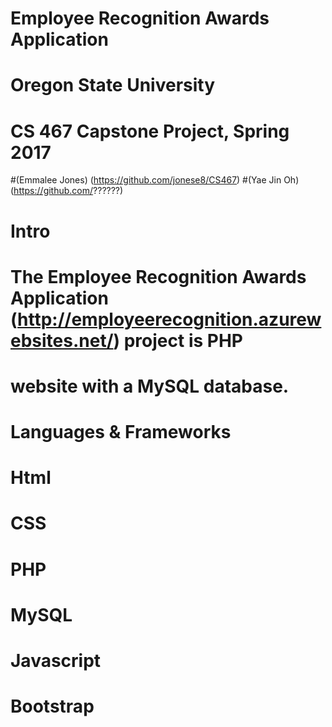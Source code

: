 # Employee Recognition Awards Application

# Oregon State University  
# CS 467 Capstone Project, Spring 2017 
 
#(Emmalee Jones) (https://github.com/jonese8/CS467)
#(Yae Jin Oh) (https://github.com/??????)

# Intro
# The Employee Recognition Awards Application (http://employeerecognition.azurewebsites.net/) project is PHP 
# website with a MySQL database. 

# Languages & Frameworks  
# Html 
# CSS
# PHP
# MySQL
# Javascript
# Bootstrap


